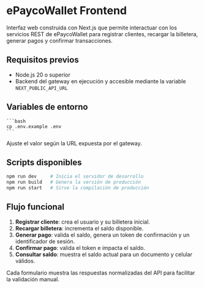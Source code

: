 # ePaycoWallet Frontend

Interfaz web construida con Next.js que permite interactuar con los servicios REST de ePaycoWallet para registrar clientes, recargar la billetera, generar pagos y confirmar transacciones.

## Requisitos previos

- Node.js 20 o superior
- Backend del gateway en ejecución y accesible mediante la variable `NEXT_PUBLIC_API_URL`

## Variables de entorno

    ```bash
    cp .env.example .env
    ```

Ajuste el valor según la URL expuesta por el gateway.

## Scripts disponibles

```bash
npm run dev     # Inicia el servidor de desarrollo 
npm run build   # Genera la versión de producción
npm run start   # Sirve la compilación de producción
```

## Flujo funcional

1. **Registrar cliente**: crea el usuario y su billetera inicial.
2. **Recargar billetera**: incrementa el saldo disponible.
3. **Generar pago**: valida el saldo, genera un token de confirmación y un identificador de sesión.
4. **Confirmar pago**: valida el token e impacta el saldo.
5. **Consultar saldo**: muestra el saldo actual para un documento y celular válidos.

Cada formulario muestra las respuestas normalizadas del API para facilitar la validación manual.
